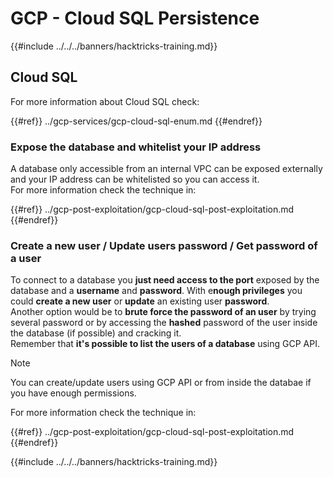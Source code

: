 # GCP - Cloud SQL Persistence

{{#include ../../../banners/hacktricks-training.md}}

## Cloud SQL

For more information about Cloud SQL check:

{{#ref}}
../gcp-services/gcp-cloud-sql-enum.md
{{#endref}}

### Expose the database and whitelist your IP address

A database only accessible from an internal VPC can be exposed externally and your IP address can be whitelisted so you can access it.\
For more information check the technique in:

{{#ref}}
../gcp-post-exploitation/gcp-cloud-sql-post-exploitation.md
{{#endref}}

### Create a new user / Update users password / Get password of a user

To connect to a database you **just need access to the port** exposed by the database and a **username** and **password**. With e**nough privileges** you could **create a new user** or **update** an existing user **password**.\
Another option would be to **brute force the password of an user** by trying several password or by accessing the **hashed** password of the user inside the database (if possible) and cracking it.\
Remember that **it's possible to list the users of a database** using GCP API.

> [!NOTE]
> You can create/update users using GCP API or from inside the databae if you have enough permissions.

For more information check the technique in:

{{#ref}}
../gcp-post-exploitation/gcp-cloud-sql-post-exploitation.md
{{#endref}}

{{#include ../../../banners/hacktricks-training.md}}




